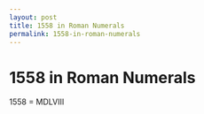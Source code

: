 ```yaml
---
layout: post
title: 1558 in Roman Numerals
permalink: 1558-in-roman-numerals
---
```


# 1558 in Roman Numerals

1558 = MDLVIII
